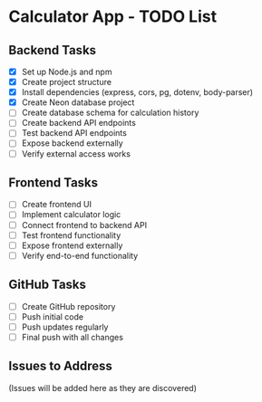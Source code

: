 # Calculator App - TODO List

## Backend Tasks
- [x] Set up Node.js and npm
- [x] Create project structure
- [x] Install dependencies (express, cors, pg, dotenv, body-parser)
- [x] Create Neon database project
- [ ] Create database schema for calculation history
- [ ] Create backend API endpoints
- [ ] Test backend API endpoints
- [ ] Expose backend externally
- [ ] Verify external access works

## Frontend Tasks
- [ ] Create frontend UI
- [ ] Implement calculator logic
- [ ] Connect frontend to backend API
- [ ] Test frontend functionality
- [ ] Expose frontend externally
- [ ] Verify end-to-end functionality

## GitHub Tasks
- [ ] Create GitHub repository
- [ ] Push initial code
- [ ] Push updates regularly
- [ ] Final push with all changes

## Issues to Address
(Issues will be added here as they are discovered)

